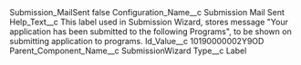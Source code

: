 <?xml version="1.0" encoding="UTF-8"?>
<CustomMetadata xmlns="http://soap.sforce.com/2006/04/metadata" xmlns:xsi="http://www.w3.org/2001/XMLSchema-instance" xmlns:xsd="http://www.w3.org/2001/XMLSchema">
    <label>Submission_MailSent</label>
    <protected>false</protected>
    <values>
        <field>Configuration_Name__c</field>
        <value xsi:type="xsd:string">Submission Mail Sent</value>
    </values>
    <values>
        <field>Help_Text__c</field>
        <value xsi:type="xsd:string">This label used in Submission Wizard, stores message &quot;Your application has been submitted to the following Programs&quot;, to be shown on submitting application to programs.</value>
    </values>
    <values>
        <field>Id_Value__c</field>
        <value xsi:type="xsd:string">10190000002Y9OD</value>
    </values>
    <values>
        <field>Parent_Component_Name__c</field>
        <value xsi:type="xsd:string">SubmissionWizard</value>
    </values>
    <values>
        <field>Type__c</field>
        <value xsi:type="xsd:string">Label</value>
    </values>
</CustomMetadata>
